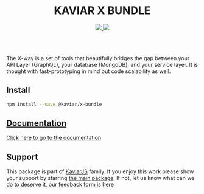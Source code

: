 <h1 align="center">KAVIAR X BUNDLE</h1>

<p align="center">
  <a href="https://travis-ci.org/kaviarjs/x-bundle">
    <img src="https://api.travis-ci.org/kaviarjs/x-bundle.svg?branch=master" />
  </a>
  <a href="https://coveralls.io/github/kaviarjs/x-bundle?branch=master">
    <img src="https://coveralls.io/repos/github/kaviarjs/x-bundle/badge.svg?branch=master" />
  </a>
</p>

<br />
<br />

The X-way is a set of tools that beautifully bridges the gap between your API Layer (GraphQL), your database (MongoDB), and your service layer. It is thought with fast-prototyping in mind but code scalability as well.

## Install

```bash
npm install --save @kaviar/x-bundle
```

## [Documentation](./DOCUMENTATION.md)

[Click here to go to the documentation](./DOCUMENTATION.md)

## Support

This package is part of [KaviarJS](https://www.kaviarjs.com) family. If you enjoy this work please show your support by starring [the main package](https://github.com/kaviarjs/kaviar). If not, let us know what can we do to deserve it, [our feedback form is here](https://forms.gle/DTMg5Urgqey9QqLFA)
